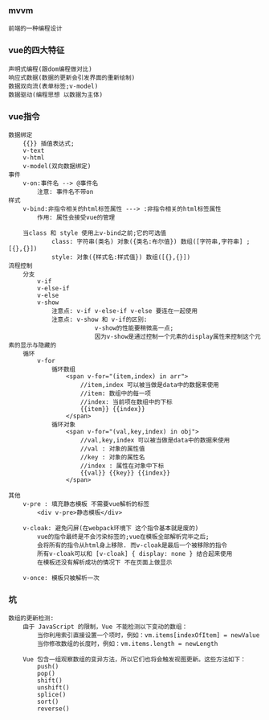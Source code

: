 ### mvvm
    前端的一种编程设计

### vue的四大特征
    声明式编程(跟dom编程做对比)
    响应式数据(数据的更新会引发界面的重新绘制)
    数据双向流(表单标签;v-model)
    数据驱动(编程思想 以数据为主体)

### vue指令
    数据绑定
        {{}} 插值表达式;
        v-text
        v-html
        v-model(双向数据绑定)
    事件
        v-on:事件名 --> @事件名
            注意: 事件名不带on
    样式
        v-bind:非指令相关的html标签属性 ---> :非指令相关的html标签属性
            作用: 属性会接受vue的管理

        当class 和 style 使用上v-bind之前;它的可选值
                class: 字符串(类名) 对象({类名:布尔值}) 数组([字符串,字符串] ; [{},{}])
                style: 对象({样式名:样式值}) 数组([{},{}])
    流程控制
        分支
            v-if
            v-else-if
            v-else
            v-show
                注意点: v-if v-else-if v-else 要连在一起使用
                注意点: v-show 和 v-if的区别:
                            v-show的性能要稍微高一点;
                            因为v-show是通过控制一个元素的display属性来控制这个元素的显示与隐藏的
        循环
            v-for
                循环数组
                    <span v-for="(item,index) in arr">
                        //item,index 可以被当做是data中的数据来使用
                        //item: 数组中的每一项
                        //index: 当前项在数组中的下标
                        {{item}} {{index}}
                    </span>
                循环对象
                    <span v-for="(val,key,index) in obj">
                        //val,key,index 可以被当做是data中的数据来使用
                        //val : 对象的属性值
                        //key : 对象的属性名
                        //index : 属性在对象中下标
                        {{val}} {{key}} {{index}}
                    </span>

    其他
        v-pre : 填充静态模板 不需要vue解析的标签
            <div v-pre>静态模板</div>

        v-cloak: 避免闪屏(在webpack环境下 这个指令基本就是废的)
            vue的指令最终是不会污染标签的;vue在模板全部解析完毕之后;
            会将所有的指令从html身上移除. 而v-cloak是最后一个被移除的指令
            所有v-cloak可以和 [v-cloak] { display: none } 结合起来使用
            在模板还没有解析成功的情况下 不在页面上做显示

        v-once: 模板只被解析一次

### 坑
    数组的更新检测:
        由于 JavaScript 的限制，Vue 不能检测以下变动的数组：
            当你利用索引直接设置一个项时，例如：vm.items[indexOfItem] = newValue
            当你修改数组的长度时，例如：vm.items.length = newLength

        Vue 包含一组观察数组的变异方法，所以它们也将会触发视图更新。这些方法如下：
            push()
            pop()
            shift()
            unshift()
            splice()
            sort()
            reverse()
